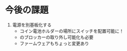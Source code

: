 # 今後の課題

1. 電源を別基板化する
    * コイン電池ホルダーの場所にスイッチを配置可能に！
    *  のブロッカーの取り外し可能化も必要
    * ファームウェアもちょっと変更あり
